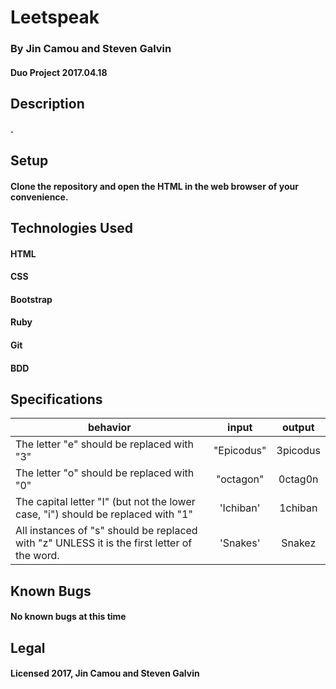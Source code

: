 # Leetspeak

### By Jin Camou and Steven Galvin
#### Duo Project 2017.04.18

## Description
#### .

## Setup
#### Clone the repository and open the HTML in the web browser of your convenience.

## Technologies Used
#### HTML
#### CSS
#### Bootstrap
#### Ruby
#### Git
#### BDD

## Specifications
| behavior |  input   |  output  |
|----------|:--------:|:--------:|
| The letter "e" should be replaced with "3" | "Epicodus" | 3picodus |
| The letter "o" should be replaced with "0" | "octagon" | 0ctag0n |
| The capital letter "I" (but not the lower case, "i") should be replaced with "1" | 'Ichiban' | 1chiban |
| All instances of "s" should be replaced with "z" UNLESS it is the first letter of the word. | 'Snakes' | Snakez |

## Known Bugs
#### No known bugs at this time

## Legal
#### Licensed 2017, Jin Camou and Steven Galvin
